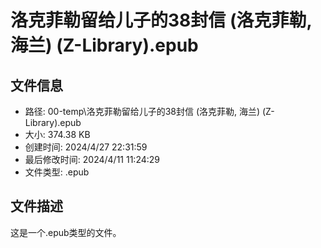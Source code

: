 ﻿# 洛克菲勒留给儿子的38封信 (洛克菲勒, 海兰) (Z-Library).epub

## 文件信息
- 路径: 00-temp\洛克菲勒留给儿子的38封信 (洛克菲勒, 海兰) (Z-Library).epub
- 大小: 374.38 KB
- 创建时间: 2024/4/27 22:31:59
- 最后修改时间: 2024/4/11 11:24:29
- 文件类型: .epub

## 文件描述
这是一个.epub类型的文件。

